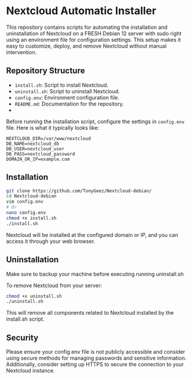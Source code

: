 # Nextcloud Automatic Installer

This repository contains scripts for automating the installation and uninstallation of Nextcloud on a FRESH Debian 12 server with sudo right using an environment file for configuration settings. This setup makes it easy to customize, deploy, and remove Nextcloud without manual intervention.

## Repository Structure

- `install.sh`: Script to install Nextcloud.
- `uninstall.sh`: Script to uninstall Nextcloud.
- `config.env`: Environment configuration file.
- `README.md`: Documentation for the repository.
- 
Before running the installation script, configure the settings in `config.env` file. Here is what it typically looks like:

```env
NEXTCLOUD_DIR=/var/www/nextcloud
DB_NAME=nextcloud_db
DB_USER=nextcloud_user
DB_PASS=nextcloud_password
DOMAIN_OR_IP=example.com
```

## Installation
```bash
git clone https://github.com/TonyGeez/Nextcloud-debian/
cd Nextcloud-debian
vim config.env
# Or
nano config.env
chmod +x install.sh
./install.sh
```

Nextcloud will be installed at the configured domain or IP, and you can access it through your web browser.


## Uninstallation
Make sure to backup your machine before executing running uninstall.sh

To remove Nextcloud from your server:

```bash
chmod +x uninstall.sh
./uninstall.sh
```

This will remove all components related to Nextcloud installed by the install.sh script.

## Security
Please ensure your config.env file is not publicly accessible and consider using secure methods for managing passwords and sensitive information. Additionally, consider setting up HTTPS to secure the connection to your Nextcloud instance.

